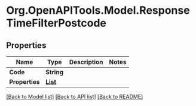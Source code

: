 # Org.OpenAPITools.Model.ResponseTimeFilterPostcode
## Properties

Name | Type | Description | Notes
------------ | ------------- | ------------- | -------------
**Code** | **String** |  | 
**Properties** | [**List<ResponseTimeFilterPostcodesProperties>**](ResponseTimeFilterPostcodesProperties.md) |  | 

[[Back to Model list]](../README.md#documentation-for-models) [[Back to API list]](../README.md#documentation-for-api-endpoints) [[Back to README]](../README.md)

